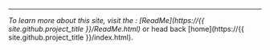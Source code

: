 
---
*To learn more about this site, visit the : [ReadMe](https://{{ site.github.project_title }}/ReadMe.html)* or head back [home](https://{{ site.github.project_title }}/index.html). 

<!-- Begin Footers -->

<!-- End Footers -->
